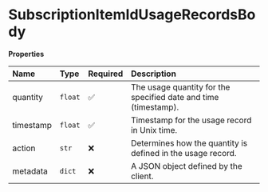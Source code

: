 # SubscriptionItemIdUsageRecordsBody

**Properties**

| Name      | Type    | Required | Description                                                     |
| :-------- | :------ | :------- | :-------------------------------------------------------------- |
| quantity  | `float` | ✅       | The usage quantity for the specified date and time (timestamp). |
| timestamp | `float` | ✅       | Timestamp for the usage record in Unix time.                    |
| action    | `str`   | ❌       | Determines how the quantity is defined in the usage record.     |
| metadata  | `dict`  | ❌       | A JSON object defined by the client.                            |

